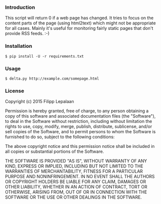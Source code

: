 ### Introduction

This script will return 0 if a web page has changed. It tries to focus on the content parts of the page (using html2text) which might not be appropriate for all cases. Mainly it's useful for monitoring fairly static pages that don't provide RSS feeds. :-)


### Installation

    $ pip install -U -r requirements.txt


### Usage

    $ delta.py http://example.com/somepage.html


### License

Copyright (c) 2015 Filipp Lepalaan

Permission is hereby granted, free of charge, to any person obtaining a copy
of this software and associated documentation files (the "Software"), to deal
in the Software without restriction, including without limitation the rights
to use, copy, modify, merge, publish, distribute, sublicense, and/or sell
copies of the Software, and to permit persons to whom the Software is
furnished to do so, subject to the following conditions:

The above copyright notice and this permission notice shall be included in
all copies or substantial portions of the Software.

THE SOFTWARE IS PROVIDED "AS IS", WITHOUT WARRANTY OF ANY KIND, EXPRESS OR
IMPLIED, INCLUDING BUT NOT LIMITED TO THE WARRANTIES OF MERCHANTABILITY,
FITNESS FOR A PARTICULAR PURPOSE AND NONINFRINGEMENT.  IN NO EVENT SHALL THE
AUTHORS OR COPYRIGHT HOLDERS BE LIABLE FOR ANY CLAIM, DAMAGES OR OTHER
LIABILITY, WHETHER IN AN ACTION OF CONTRACT, TORT OR OTHERWISE, ARISING FROM,
OUT OF OR IN CONNECTION WITH THE SOFTWARE OR THE USE OR OTHER DEALINGS IN
THE SOFTWARE.
